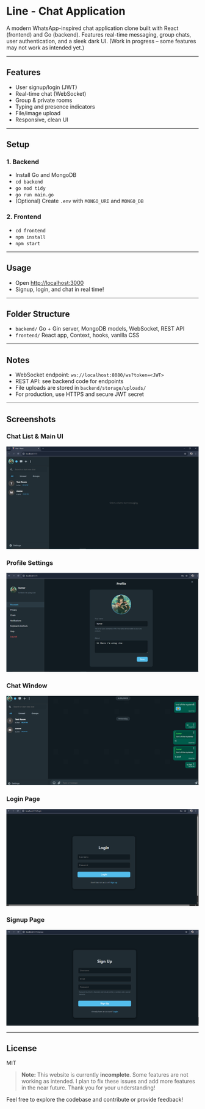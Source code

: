 # Line - Chat Application

A modern WhatsApp-inspired chat application clone built with React (frontend) and Go (backend). Features real-time messaging, group chats, user authentication, and a sleek dark UI. (Work in progress – some features may not work as intended yet.)

---

## Features
- User signup/login (JWT)
- Real-time chat (WebSocket)
- Group & private rooms
- Typing and presence indicators
- File/image upload
- Responsive, clean UI

---

## Setup

### 1. Backend
- Install Go and MongoDB
- `cd backend`
- `go mod tidy`
- `go run main.go`
- (Optional) Create `.env` with `MONGO_URI` and `MONGO_DB`

### 2. Frontend
- `cd frontend`
- `npm install`
- `npm start`

---

## Usage
- Open [http://localhost:3000](http://localhost:3000)
- Signup, login, and chat in real time!

---

## Folder Structure
- `backend/` Go + Gin server, MongoDB models, WebSocket, REST API
- `frontend/` React app, Context, hooks, vanilla CSS

---

## Notes
- WebSocket endpoint: `ws://localhost:8080/ws?token=<JWT>`
- REST API: see backend code for endpoints
- File uploads are stored in `backend/storage/uploads/`
- For production, use HTTPS and secure JWT secret

---

## Screenshots

### Chat List & Main UI
![Chat List & Main UI](frontend/screenshots/chat-list-main-ui.png)

### Profile Settings
![Profile Settings](frontend/screenshots/profile-settings.png)

### Chat Window
![Chat Window](frontend/screenshots/chat-window.png)

### Login Page
![Login Page](frontend/screenshots/login-page.png)

### Signup Page
![Signup Page](frontend/screenshots/signup-page.png)

---

## License
MIT

> **Note:** This website is currently **incomplete**. Some features are not working as intended. I plan to fix these issues and add more features in the near future. Thank you for your understanding!

Feel free to explore the codebase and contribute or provide feedback!

